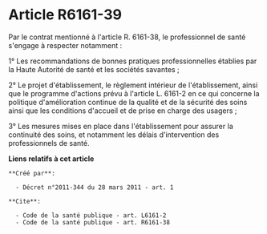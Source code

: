 # Article R6161-39

Par le contrat mentionné à l'article R. 6161-38, le professionnel de santé s'engage à respecter notamment : 

1° Les recommandations de bonnes pratiques professionnelles établies par la Haute Autorité de santé et les sociétés
savantes ; 

2° Le projet d'établissement, le règlement intérieur de l'établissement, ainsi que le programme d'actions prévu à l'article
L. 6161-2 en ce qui concerne la politique d'amélioration continue de la qualité et de la sécurité des soins ainsi que les
conditions d'accueil et de prise en charge des usagers ; 

3° Les mesures mises en place dans l'établissement pour assurer la continuité des soins, et notamment les délais
d'intervention des professionnels de santé.

**Liens relatifs à cet article**

	**Créé par**:

	  - Décret n°2011-344 du 28 mars 2011 - art. 1

	**Cite**:

	  - Code de la santé publique - art. L6161-2
	  - Code de la santé publique - art. R6161-38
